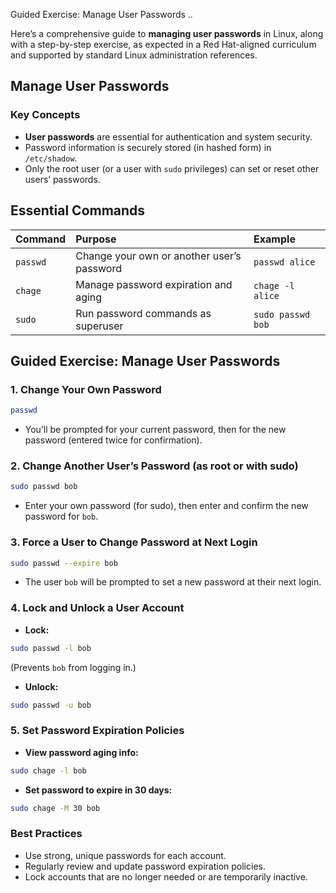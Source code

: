 Guided Exercise: Manage User Passwords ..

Here’s a comprehensive guide to **managing user passwords** in Linux, along with a step-by-step exercise, as expected in a Red Hat-aligned curriculum and supported by standard Linux administration references.

## **Manage User Passwords**

### **Key Concepts**

- **User passwords** are essential for authentication and system security.
- Password information is securely stored (in hashed form) in `/etc/shadow`.
- Only the root user (or a user with `sudo` privileges) can set or reset other users’ passwords.


## **Essential Commands**

| Command | Purpose | Example |
| :-- | :-- | :-- |
| `passwd` | Change your own or another user’s password | `passwd alice` |
| `chage` | Manage password expiration and aging | `chage -l alice` |
| `sudo` | Run password commands as superuser | `sudo passwd bob` |

## **Guided Exercise: Manage User Passwords**

### **1. Change Your Own Password**

```bash
passwd
```

- You’ll be prompted for your current password, then for the new password (entered twice for confirmation).


### **2. Change Another User’s Password (as root or with sudo)**

```bash
sudo passwd bob
```

- Enter your own password (for sudo), then enter and confirm the new password for `bob`.


### **3. Force a User to Change Password at Next Login**

```bash
sudo passwd --expire bob
```

- The user `bob` will be prompted to set a new password at their next login.


### **4. Lock and Unlock a User Account**

- **Lock:**

```bash
sudo passwd -l bob
```

(Prevents `bob` from logging in.)
- **Unlock:**

```bash
sudo passwd -u bob
```


### **5. Set Password Expiration Policies**

- **View password aging info:**

```bash
sudo chage -l bob
```

- **Set password to expire in 30 days:**

```bash
sudo chage -M 30 bob
```


### **Best Practices**

- Use strong, unique passwords for each account.
- Regularly review and update password expiration policies.
- Lock accounts that are no longer needed or are temporarily inactive.

